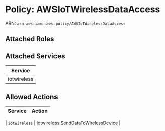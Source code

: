 # Policy: AWSIoTWirelessDataAccess

ARN: `arn:aws:iam::aws:policy/AWSIoTWirelessDataAccess`

## Attached Roles

## Attached Services

| Service |
|---------|
| iotwireless |

## Allowed Actions

| Service | Action |
|:-------:|--------|

| `iotwireless` | [iotwireless:SendDataToWirelessDevice](../actions.md#iotwireless:senddatatowirelessdevice) |

